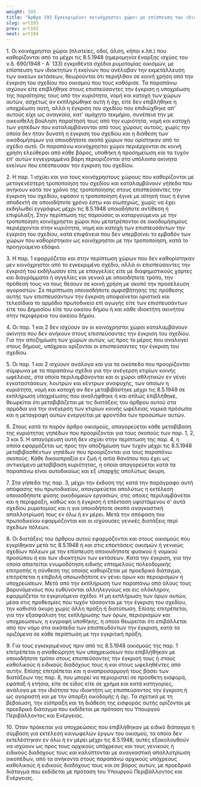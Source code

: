 ```yaml
---
weight: 193
title: "Άρθρο 193 Εγκεκριμένοι κοινόχρηστοι χώροι με επίσπευση των ιδιοκτητών"
slug: art193
prev: art192
next: art194
---
```


1\. Οι κοινόχρηστοι χώροι (πλατείες, οδοί, άλση, κήποι κ.λπ.) που καθορίζονται από τα μέχρι τις 8.5.1948 (ημερομηνία έναρξης ισχύος του ν.δ. 690/1948 - Α΄ 133) εγκριθέντα σχέδια ρυμοτομίας οικισμών, με επίσπευση των ιδιοκτητών ή εκείνων που ανέλαβαν την εκμετάλλευση των οικείων εκτάσεων, θεωρούνται ότι περιήλθαν σε κοινή χρήση από την έγκριση του σχεδίου του οικισμού που τους καθόρισε. Τα παραπάνω ισχύουν είτε επιβλήθηκε στους επισπεύσαντες την έγκριση η υποχρέωση της παραίτησης τους από την κυριότητα, νομή και κατοχή των χώρων αυτών, ασχέτως αν εκπληρώθηκε αυτή ή όχι, είτε δεν επιβλήθηκε η υποχρέωση αυτή, αλλά η έγκριση του σχεδίου που επιδιώχθηκε απ' αυτούς είχε ως αναγκαία, κατ' αμάχητο τεκμήριο, συνέπεια την με οικειοθελή βούληση παραίτησή τους από την κυριότητα, νομή και κατοχή των γηπέδων που καταλαμβάνονται από τους χώρους αυτούς, χωρίς την οποία δεν ήταν δυνατή η έγκριση του σχεδίου και η διάθεση των οικοδομήσιμων για οποιοδήποτε σκοπό χώρων που ορίστηκαν από το σχέδιο αυτό. Οι παραπάνω κοινόχρηστοι χώροι περιέρχονται σε κοινή χρήση ελεύθεροι από κάθε βάρος, υποθήκη ή προσημείωση και τα τυχόν επ' αυτών εγγεγραμμένα βάρη περιορίζονται στα υπόλοιπα ακίνητα εκείνων που επέσπευσαν την έγκριση του σχεδίου.

2\. Η παρ. 1 ισχύει και για τους κοινόχρηστους χώρους που καθορίζονται με μεταγενέστερη τροποποίηση του σχεδίου και καταλαμβάνουν γήπεδα που ανήκουν κατά τον χρόνο της τροποποίησης στους επισπεύσαντες την έγκριση του σχεδίου, εφόσον η τροποποίηση έγινε με αίτησή τους ή έγινε αποδεκτή σε οποιοδήποτε χρόνο έστω και σιωπηρώς, χωρίς να έχει εκδηλωθεί εγγράφως μέχρι τις 8.5.1948 οποιαδήποτε αντίθεση ή επιφύλαξη. Στην περίπτωση της παρούσας οι καταργούμενοι με την τροποποίηση κοινόχρηστοι χώροι που μετατρέπονται σε οικοδομήσιμους περιέρχονται στην κυριότητα, νομή και κατοχή των επισπευσάντων την έγκριση του σχεδίου, κατά επιφάνεια που δεν υπερβαίνει το εμβαδόν των χώρων που καθορίστηκαν ως κοινόχρηστοι με την τροποποίηση, κατά το προηγούμενο εδάφιο.

3\. Η παρ. 1 εφαρμόζεται και στην περίπτωση χώρων που δεν καθορίστηκαν μεν κοινόχρηστοι από το εγκεκριμένο σχέδιο, αλλά οι επισπεύσαντες την έγκρισή του εκδήλωσαν είτε με επαγγελίες είτε με διαφημιστικούς χάρτες και διαγράμματα ή αγγελίες και γενικά με οποιοδήποτε τρόπο, την πρόθεσή τους να τους θέσουν σε κοινή χρήση με σκοπό την προσέλευση αγοραστών. Σε περίπτωση οποιασδήποτε αμφισβήτησης της πρόθεσης αυτής των επισπευσάντων την έγκριση αποφαίνεται οριστικά και τελεσίδικα το αρμόδιο πρωτοδικείο επί αγωγής είτε των επισπευσάντων είτε του Δημοσίου είτε του οικείου δήμου ή και κάθε ιδιοκτήτη ακινήτου στην περιφέρεια του οικείου δήμου.

4\. Οι παρ. 1 και 2 δεν ισχύουν αν οι κοινόχρηστοι χώροι καταλαμβάνουν ακίνητα που δεν ανήκουν στους επισπεύσαντες την έγκριση του σχεδίου. Για την αποζημίωση των χώρων αυτών, ως προς το μέρος που αναλογεί στους δήμους, υπόχρεοι ορίζονται οι επισπεύσαντες την έγκριση του σχεδίου.

5\. Οι παρ. 1 και 2 ισχύουν ανάλογα και για τα οικόπεδα που προορίζονται σύμφωνα με τα παραπάνω σχέδια για την ανέγερση κτιρίων κοινής ωφέλειας, στα οποία περιλαμβάνονται και οι χώροι αθλητικών εν γένει εγκαταστάσεων, λουτρών και κέντρων αναψυχής, των οποίων η κυριότητα, νομή και κατοχή αν δεν μεταβιβάστηκε μέχρι τις 8.5.1948 σε εκπλήρωση υποχρέωσης που αναλήφθηκε ή και απλώς επιβλήθηκε, θεωρείται ότι μεταβιβάζεται με τις διατάξεις του άρθρου αυτού στα αρμόδια για την ανέγερση των κτιρίων κοινής ωφέλειας νομικά πρόσωπα και η μεταγραφή αυτών ενεργείται με φροντίδα των προσώπων αυτών.

6\. Στους κατά το παρόν άρθρο οικισμούς, απαγορεύεται κάθε μεταβίβαση της κυριότητας γηπέδων που προορίζονται για τους σκοπούς των παρ. 1, 2, 3 και 5. Η απαγόρευση αυτή δεν ισχύει στην περίπτωση της παρ. 4, η οποία εφαρμόζεται ως προς την αποζημίωση των τυχόν μέχρι τις 8.5.1948 μεταβιβασθέντων γηπέδων που προορίζονται για τους παραπάνω σκοπούς. Κάθε δικαιοπραξία εν ζωή ή αιτία θανάτου που έχει ως αντικείμενο μεταβίβαση κυριότητας, η οποία απαγορεύεται κατά τα παραπάνω είναι αυτοδικαίως και εξ υπαρχής απολύτως άκυρη.

7\. Στα γήπεδα της παρ. 3, μέχρι την έκδοση της κατά την παράγραφο αυτή απόφασης του πρωτοδικείου, απαγορεύεται απολύτως η εκτέλεση οποιασδήποτε φύσης οικοδομικών εργασιών, στις οποίες περιλαμβάνεται και η περίφραξη, καθώς και η έγκριση ή επέκταση υφιστάμενου σ' αυτά σχεδίου ρυμοτομίας και η για οποιοδήποτε σκοπό αναγκαστική απαλλοτρίωσή τους εν όλω ή εν μέρει. Μετά την απόφαση του πρωτοδικείου εφαρμόζονται και οι ισχύουσες γενικές διατάξεις περί σχεδίων πόλεων.

8\. Οι διατάξεις του άρθρου αυτού εφαρμόζονται και στους οικισμούς που εγκρίθηκαν μετά τις 8.5.1948 ή και στις επεκτάσεις οικισμών ή γενικώς σχεδίων πόλεων με την επίσπευση οποιουδήποτε φυσικού ή νομικού προσώπου ή και των ιδιοκτητών των εκτάσεων. Κατά την έγκριση, για την οποία απαιτείται γνωμοδότηση ειδικής επταμελούς πολεοδομικής επιτροπής η σύνθεση της οποίας καθορίζεται με προεδρικό διάταγμα, επιτρέπεται η επιβολή οποιωνδήποτε εν γένει όρων και περιορισμών ή υποχρεώσεων. Μετά από την εκπλήρωση των παραπάνω από όλους τους βαρυνόμενους που ευθύνονται αλληλεγγύως και εις ολόκληρον, εφαρμόζεται το εγκρινόμενο σχέδιο. Η μη εκπλήρωση των όρων αυτών, μέσα στις προθεσμίες που τυχόν τάσσονται με την έγκριση του σχεδίου, την καθιστά άκυρη χωρίς άλλη πράξη ή διατύπωση. Επίσης επιτρέπεται, για την εξασφάλιση της εκπλήρωσης των όρων, περιορισμών και υποχρεώσεων, η εγγραφή υποθήκης, η οποία θεωρείται ότι επιβάλλεται από τον νόμο στα οικόπεδα των επισπευδόντων την έγκριση, κατά τα οριζόμενα σε κάθε περίπτωση με την εγκριτική πράξη.

9\. Για τους εγκεκριμένους πριν από τις 8.5.1948 οικισμούς της παρ. 1 επιτρέπεται η αναθεώρηση των υποχρεώσεων που επιβλήθηκαν με οποιοδήποτε τρόπο στους επισπεύσαντες την έγκρισή τους ή στους καθολικούς ή ειδικούς διαδόχους τους ή και στους ωφεληθέντες από αυτήν. Επίσης επιτρέπεται και η αναπροσαρμογή τους βάσει των διατάξεων της παρ. 8, που μπορεί να περιοριστεί σε πρόσθετη εισφορά, εφάπαξ ή ετήσια, είτε σε είδος είτε σε χρήμα και κατά κατηγορίες, ανάλογα με την ιδιότητα του ιδιοκτήτη ως επισπεύσαντος την έγκριση ή ως αγοραστή και με την ύπαρξη οικοδομής ή όχι. Τα σχετικά με τη βεβαίωση, την είσπραξη και τη διάθεση της εισφοράς αυτής ορίζονται με προεδρικό διάταγμα που εκδίδεται με πρόταση του Υπουργού Περιβάλλοντος και Ενέργειας.

10\. Όταν πρόκειται για υποχρεώσεις που επιβλήθηκαν με ειδικό διάταγμα ή σύμβαση για εκτέλεση κοινωφελών έργων του οικισμού, τα οποία δεν εκτελέστηκαν εν όλω ή εν μέρει μέχρι τις 8.5.1948, αυτές εξακολουθούν να ισχύουν ως προς τους αρχικούς υπόχρεους και τους γενικούς ή ειδικούς διαδόχους τους και καλύπτονται με αναγκαστική απαλλοτρίωση οικοπέδων, από τα ανήκοντα στους παραπάνω αρχικούς υπόχρεους καθολικούς ή ειδικούς διαδόχους τους και σε βάρος αυτών, με προεδρικό διάταγμα που εκδίδεται με πρόταση του Υπουργού Περιβάλλοντος και Ενέργειας.


